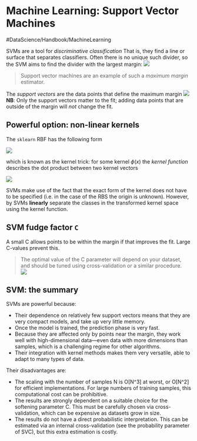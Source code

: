 # Machine Learning: Support Vector Machines
#DataScience/Handbook/MachineLearning

SVMs are a tool for _discriminative classification_
That is, they find a line or surface that separates classifiers. Often there is no unique such divider, so the SVM aims to find the divider with the largest margin:
![](Numpy%20Python%20data%20types/unknown.png)

> Support vector machines are an example of such a _maximum margin_ estimator.  

The _support vectors_ are the data points that define the maximum margin
![](Numpy%20Python%20data%20types/unknown%202.png)
**NB**: Only the support vectors matter to the fit; adding data points that are outside of the margin will _not_ change the fit.

## Powerful option: non-linear kernels

The `sklearn` RBF has the following form

![](Numpy%20Python%20data%20types/E6BC05C7-D36B-4C8E-A320-B4C47CF964D6.png)

which is known as the kernel trick: for some kernel $\phi(x)$ the _kernel function_ describes the dot product between two kernel vectors

![](Numpy%20Python%20data%20types/690A41F0-B902-4234-AA05-4A4B2CE289C6.png)

SVMs make use of the fact that the exact form of the kernel does not have to be specified (i.e. in the case of the RBS the origin is unknown). However, by SVMs **linearly** separate the classes in the transformed kernel space using the kernel function.

## SVM fudge factor `C`
A small C allows points to be within the margin if that improves the fit. Large C-values prevent this.

> The optimal value of the C parameter will depend on your dataset, and should be tuned using cross-validation or a similar procedure.  
![](Numpy%20Python%20data%20types/unknown%203.png)


## SVM: the summary

SVMs are powerful because:
* Their dependence on relatively few support vectors means that they are very compact models, and take up very little memory.
* Once the model is trained, the prediction phase is very fast.
* Because they are affected only by points near the margin, they work well with high-dimensional data—even data with more dimensions than samples, which is a challenging regime for other algorithms.
* Their integration with kernel methods makes them very versatile, able to adapt to many types of data.

Their disadvantages are:
* The scaling with the number of samples N is O[N^3] at worst, or O[N^2] for efficient implementations. For large numbers of training samples, this computational cost can be prohibitive.
* The results are strongly dependent on a suitable choice for the softening parameter C. This must be carefully chosen via cross-validation, which can be expensive as datasets grow in size.
* The results do not have a direct probabilistic interpretation. This can be estimated via an internal cross-validation (see the probability parameter of SVC), but this extra estimation is costly.








